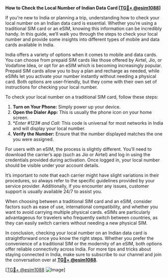 **How to Check the Local Number of Indian Data Card [[TG💪+ @esim1088](https://t.me/s/esim1088)]**

If you're new to India or planning a trip, understanding how to check your local number on an Indian data card is essential. Whether you’re using a traditional SIM card or an eSIM, knowing this information can be incredibly handy. In this guide, we’ll walk you through the steps to check your local number and provide some insights into different types of mobile and data cards available in India.

India offers a variety of options when it comes to mobile and data cards. You can choose from prepaid SIM cards like those offered by Airtel, Jio, or Vodafone Idea, or opt for an eSIM which is becoming increasingly popular. Prepaid SIM cards allow you to buy a plan and recharge as needed, while eSIMs let you activate your number instantly without needing a physical card. Both options are user-friendly, but they come with their own set of instructions for checking your local number.

To check your local number on a traditional SIM card, follow these steps:

1. **Turn on Your Phone:** Simply power up your device.
2. **Open the Dialer App:** This is usually the phone icon on your home screen.
3. **Enter *#123# and Call:** This code is universal for most networks in India and will display your local number.
4. **Verify the Number:** Ensure that the number displayed matches the one you were assigned.

For users with an eSIM, the process is slightly different. You’ll need to download the carrier’s app (such as Jio or Airtel) and log in using the credentials provided during activation. Once logged in, your local number should be visible under your account details.

It’s important to note that each carrier might have slight variations in their procedures, so always refer to the specific guidelines provided by your service provider. Additionally, if you encounter any issues, customer support is usually available 24/7 to assist you.

When choosing between a traditional SIM card and an eSIM, consider factors such as ease of use, international compatibility, and whether you want to avoid carrying multiple physical cards. eSIMs are particularly advantageous for travelers who frequently switch between countries, as they can easily switch carriers without needing a new physical SIM.

In conclusion, checking your local number on an Indian data card is straightforward once you know the right steps. Whether you prefer the convenience of a traditional SIM or the modernity of an eSIM, both options offer reliable connectivity across India. For more tips and tricks about staying connected in India, make sure to subscribe to our channel and join the conversation over at **[TG💪+ @esim1088](https://t.me/s/esim1088)**.

[[TG💪+ @esim1088](https://t.me/s/esim1088) ![Image](https://i.postimg.cc/Y0z9fWf4/image.png)]